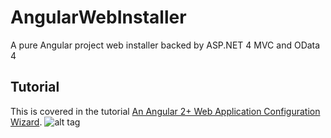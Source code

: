 # AngularWebInstaller
A pure Angular project web installer backed by ASP.NET 4 MVC and OData 4

## Tutorial

This is covered in the tutorial [An Angular 2+ Web Application Configuration Wizard](http://lightswitchhelpwebsite.com/Blog/tabid/61/EntryId/3301/An-Angular-2-Web-Application-Configuration-Wizard.aspx).
![alt tag](http://lightswitchhelpwebsite.com/images/InstallWizardAnimation.gif)
